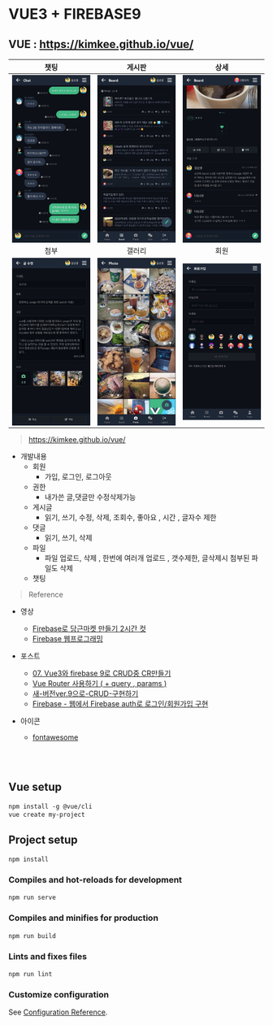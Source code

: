 # VUE3 + FIREBASE9


## VUE : <a href="https://kimkee.github.io/vue/" target="_blank">https://kimkee.github.io/vue/</a>



|  챗팅 | 게시판 | 상세 |
| :-: | :-: | :-: |
| <img src="https://raw.githubusercontent.com/kimkee/kimkee/main/img/ss_05.jpg" width="200px" align="top"> | <img src="https://raw.githubusercontent.com/kimkee/kimkee/main/img/ss_01.jpg" width="200px" align="top"> | <img src="https://raw.githubusercontent.com/kimkee/kimkee/main/img/ss_02.jpg" width="200px" align="top"> |
|  첨부 | 갤러리 | 회원 |
| <img src="https://raw.githubusercontent.com/kimkee/kimkee/main/img/ss_04.jpg" width="200px" align="top"> | <img src="https://raw.githubusercontent.com/kimkee/kimkee/main/img/ss_03.jpg" width="200px" align="top"> | <img src="https://raw.githubusercontent.com/kimkee/kimkee/main/img/ss_06.jpg" width="200px" align="top">|



> https://kimkee.github.io/vue/


- 개발내용
	- 회원
		- 가입, 로그인, 로그아웃
	- 권한 
		- 내가쓴 글,댓글만 수정삭제가능
	- 게시글
		- 읽기, 쓰기, 수정, 삭제, 조회수, 좋아요 , 시간 , 글자수 제한
	- 댓글
		- 읽기, 쓰기, 삭제
	- 파일
		- 파일 업로드, 삭제 , 한번에 여러개 업로드 , 갯수제한, 글삭제시 첨부된 파일도 삭제
	- 챗팅
		

> Reference
- 영상
	- [Firebase로 당근마켓 만들기 2시간 컷](https://www.youtube.com/playlist?list=PLfLgtT94nNq3PzZinqs9Afuiai--r5NB_)
	- [Firebase 웹프로그래밍](https://www.youtube.com/playlist?list=PLrMH-S-UNDVaRADpQaznqvjwxyd_io_z0)

- 포스트
	- [07. Vue3와 firebase 9로 CRUD중 CR만들기](https://www.jongung.com/188)
	- [Vue Router 사용하기 ( + query , params )](https://im-designloper.tistory.com/19)
	- [새-버전ver.9으로-CRUD-구현하기](https://velog.io/@tai/Firebase-%EC%83%88-%EB%B2%84%EC%A0%84ver.9%EC%9C%BC%EB%A1%9C-CRUD-%EA%B5%AC%ED%98%84%ED%95%98%EA%B8%B0)
	- [Firebase - 웹에서 Firebase auth로 로그인/회원가입 구현](https://guiyomi.tistory.com/123)
- 아이콘
	- [fontawesome](https://fontawesome.com/icons/house?s=regular&f=classic)

<br><br>
## Vue setup
``` 
npm install -g @vue/cli
vue create my-project
```

## Project setup
```
npm install
```

### Compiles and hot-reloads for development
```
npm run serve
```

### Compiles and minifies for production
```
npm run build
```

### Lints and fixes files
```
npm run lint
```

### Customize configuration
See [Configuration Reference](https://cli.vuejs.org/config/).
